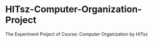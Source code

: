 # HITsz-Computer-Organization-Project
The Experiment Project of Course: Computer Organization by HITsz
